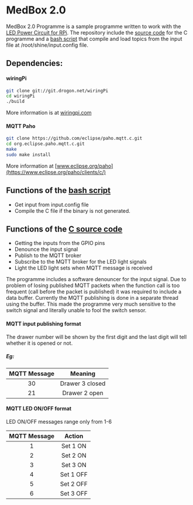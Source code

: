 ﻿# MedBox 2.0
MedBox 2.0 Programme is a sample programme written to work with the [LED Power Circuit for RPi]( https://github.com/bitandbytes/LED-power-circuit-for-RPi). The repository include the [source code]( https://github.com/bitandbytes/MedBox-2.0-progamme/blob/master/mb-listener.c) for the C programme and a [bash script]( https://github.com/bitandbytes/MedBox-2.0-progamme/blob/master/mb-listener.sh) that compile and load topics from the input file at /root/shine/input.config file. 
## Dependencies:
#### wiringPi
```sh
git clone git://git.drogon.net/wiringPi
cd wiringPi
./build
```
More information is at [wiringpi.com](http://wiringpi.com/download-and-install/)
#### MQTT Paho
```sh
git clone https://github.com/eclipse/paho.mqtt.c.git
cd org.eclipse.paho.mqtt.c.git
make
sudo make install
```
More information at [www.eclipse.org/paho](https://www.eclipse.org/paho/clients/c/)

## Functions of the [bash script]( https://github.com/bitandbytes/MedBox-2.0-progamme/blob/master/mb-listener.sh)
* Get input from input.config file
* Compile the C file if the binary is not generated. 

## Functions of the [C source code]( https://github.com/bitandbytes/MedBox-2.0-progamme/blob/master/mb-listener.c)
* Getting the inputs from the GPIO pins
* Denounce the input signal 
* Publish to the MQTT broker
* Subscribe to the MQTT broker for the LED light signals 
* Light the LED light sets when MQTT message is received 

The programme includes a software denouncer for the input signal. Due to problem of losing published MQTT packets when the function call is too frequent (call before the packet is published) it was required to include a data buffer. Currently the MQTT publishing is done in a separate thread using the buffer. This made the programme very much sensitive to the switch signal and literally unable to fool the switch sensor. 

#### MQTT input publishing format
The drawer number will be shown by the first digit and the last digit will tell whether it is opened or not. 

##### Eg:   

|MQTT Message |Meaning        |
|:-----------:|:-------:      |
|30           |Drawer 3 closed|
|21           |Drawer 2 open  |

#### MQTT LED ON/OFF format
LED ON/OFF messages range only from 1-6

|MQTT Message |Action   |
|:-----------:|:-------:|
|1 		        |Set 1 ON	|
|2 		        |Set 2 ON	|
|3 		        |Set 3 ON	|
|4          	|Set 1 OFF|
|5 	          |Set 2 OFF|
|6          	|Set 3 OFF|

